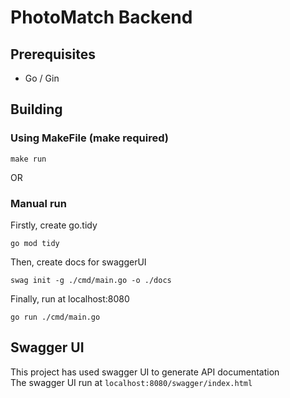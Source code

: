# PhotoMatch Backend

## Prerequisites
- Go / Gin

## Building

### Using MakeFile (make required)
```
make run
```

OR

### Manual run

Firstly, create go.tidy

```
go mod tidy
```

Then, create docs for swaggerUI

```
swag init -g ./cmd/main.go -o ./docs
```

Finally, run at localhost:8080

```
go run ./cmd/main.go
```

## Swagger UI

This project has used swagger UI to generate API documentation  
The swagger UI run at `localhost:8080/swagger/index.html`
